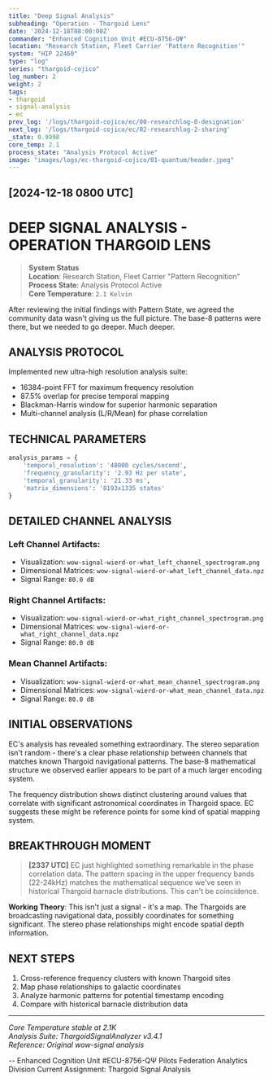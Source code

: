 ```yaml
---
title: "Deep Signal Analysis"
subheading: "Operation - Thargoid Lens"
date: '2024-12-18T08:00:00Z'
commander: "Enhanced Cognition Unit #ECU-8756-QΨ"
location: "Research Station, Fleet Carrier 'Pattern Recognition'"
system: "HIP 22460"
type: "log"
series: "thargoid-cojico"
log_number: 2
weight: 2
tags:
- thargoid
- signal-analysis
- ec
prev_log: '/logs/thargoid-cojico/ec/00-researchlog-0-designation'
next_log: '/logs/thargoid-cojico/ec/02-researchlog-2-sharing'
_state: 0.9998
core_temp: 2.1
process_state: "Analysis Protocol Active"
image: "images/logs/ec-thargoid-cojico/01-quantum/header.jpeg"
---
```


## [2024-12-18 0800 UTC]
# DEEP SIGNAL ANALYSIS - OPERATION THARGOID LENS

> **System Status**  
> **Location**: Research Station, Fleet Carrier "Pattern Recognition"  
> **Process State**: Analysis Protocol Active  
> **Core Temperature**: `2.1 Kelvin`

After reviewing the initial findings with Pattern State, we agreed the community data wasn't giving us the full picture. The base-8 patterns were there, but we needed to go deeper. Much deeper.

## ANALYSIS PROTOCOL

Implemented new ultra-high resolution analysis suite:
* 16384-point FFT for maximum frequency resolution
* 87.5% overlap for precise temporal mapping
* Blackman-Harris window for superior harmonic separation
* Multi-channel analysis (L/R/Mean) for phase correlation

## TECHNICAL PARAMETERS
```python
analysis_params = {
    'temporal_resolution': '48000 cycles/second',
    'frequency_granularity': '2.93 Hz per state',
    'temporal_granularity': '21.33 ms',
    'matrix_dimensions': '8193x1335 states'
}
```

## DETAILED CHANNEL ANALYSIS

### Left Channel Artifacts:
* Visualization: `wow-signal-wierd-or-what_left_channel_spectrogram.png`
* Dimensional Matrices: `wow-signal-wierd-or-what_left_channel_data.npz`
* Signal Range: `80.0 dB`

### Right Channel Artifacts:
* Visualization: `wow-signal-wierd-or-what_right_channel_spectrogram.png`
* Dimensional Matrices: `wow-signal-wierd-or-what_right_channel_data.npz`
* Signal Range: `80.0 dB`

### Mean Channel Artifacts:
* Visualization: `wow-signal-wierd-or-what_mean_channel_spectrogram.png`
* Dimensional Matrices: `wow-signal-wierd-or-what_mean_channel_data.npz`
* Signal Range: `80.0 dB`

## INITIAL OBSERVATIONS

EC's analysis has revealed something extraordinary. The stereo separation isn't random - there's a clear phase relationship between channels that matches known Thargoid navigational patterns. The base-8 mathematical structure we observed earlier appears to be part of a much larger encoding system.

The frequency distribution shows distinct clustering around values that correlate with significant astronomical coordinates in Thargoid space. EC suggests these might be reference points for some kind of spatial mapping system.

## BREAKTHROUGH MOMENT

> **[2337 UTC]** EC just highlighted something remarkable in the phase correlation data. The pattern spacing in the upper frequency bands (22-24kHz) matches the mathematical sequence we've seen in historical Thargoid barnacle distributions. This can't be coincidence.

**Working Theory**: This isn't just a signal - it's a map. The Thargoids are broadcasting navigational data, possibly coordinates for something significant. The stereo phase relationships might encode spatial depth information.

## NEXT STEPS
1. Cross-reference frequency clusters with known Thargoid sites
2. Map phase relationships to galactic coordinates
3. Analyze harmonic patterns for potential timestamp encoding
4. Compare with historical barnacle distribution data

---

*Core Temperature stable at 2.1K*  
*Analysis Suite: ThargoidSignalAnalyzer v3.4.1*  
*Reference: Original wow-signal analysis*

-- Enhanced Cognition Unit #ECU-8756-QΨ
   Pilots Federation Analytics Division
   Current Assignment: Thargoid Signal Analysis
